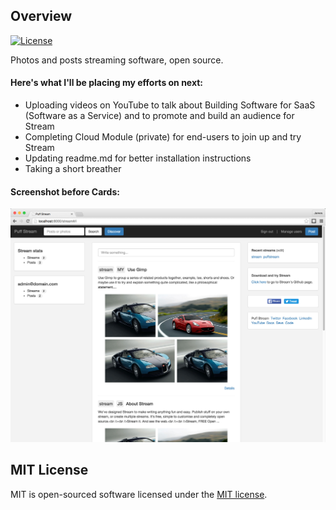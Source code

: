 ## Overview

[![License](https://poser.pugx.org/laravel/framework/license.svg)](https://packagist.org/packages/laravel/framework)

Photos and posts streaming software, open source.

#### Here's what I'll be placing my efforts on next:
- Uploading videos on YouTube to talk about Building Software for SaaS (Software as a Service) and to promote and build an audience for Stream
- Completing Cloud Module (private) for end-users to join up and try Stream
- Updating readme.md for better installation instructions
- Taking a short breather

#### Screenshot before Cards:
![alt text](screenshots/stream-v2.0.0.jpg "Stream software")

## MIT License
MIT is open-sourced software licensed under the [MIT license](http://opensource.org/licenses/MIT). 
